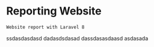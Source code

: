 # Reporting Website
```
Website report with Laravel 8
```
ssdasdasdasd
dadasdsdasad
dassdasasdaasd
asdasada
